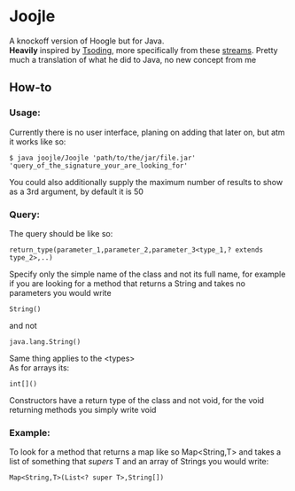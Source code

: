 # Joojle

A knockoff version of Hoogle but for Java.
<br>
**Heavily** inspired by <a href="https://www.twitch.tv/tsoding">Tsoding</a>, more
specifically from these <a href="https://youtube.com/playlist?list=PLpM-Dvs8t0VYhYLxY-i7OcvBbDsG4izam&si=aBJkIpS3pjflStvS">streams</a>. Pretty much a translation
of what he did to Java, no new concept from me

## How-to
### Usage:
Currently there is no user interface, planing on adding that later on, but atm it works like so:
```console
$ java joojle/Joojle 'path/to/the/jar/file.jar' 'query_of_the_signature_your_are_looking_for'
```
You could also additionally supply the maximum number of results to show as a 3rd argument, by default it is 50
### Query:
The query should be like so:
```
return_type(parameter_1,parameter_2,parameter_3<type_1,? extends type_2>,..)
```
Specify only the simple name of the class and not its full name, for example if you are looking for a
method that returns a String and takes no parameters you would write
```
String()
```
and not
```
java.lang.String()
```
Same thing applies to the &lt;types&gt;
<br>
As for arrays its:
```
int[]()
```
Constructors have a return type of the class and not void, for the void returning methods you simply write void
### Example:
To look for a method that returns a map like so Map&lt;String,T&gt; and takes a list of something that *supers* T and an array of Strings you would write:
```
Map<String,T>(List<? super T>,String[])
```

